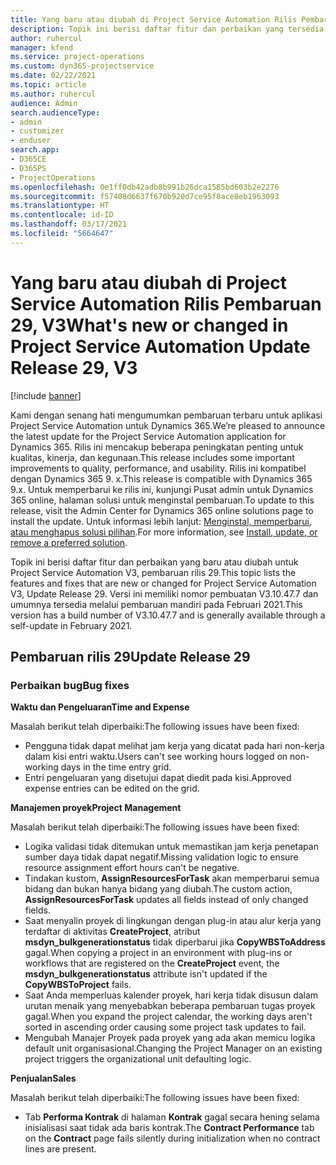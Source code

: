 ```yaml
---
title: Yang baru atau diubah di Project Service Automation Rilis Pembaruan 29, V3
description: Topik ini berisi daftar fitur dan perbaikan yang tersedia di Project Service Automation V3, pembaruan rilis 29, V3.
author: ruhercul
manager: kfend
ms.service: project-operations
ms.custom: dyn365-projectservice
ms.date: 02/22/2021
ms.topic: article
ms.author: ruhercul
audience: Admin
search.audienceType:
- admin
- customizer
- enduser
search.app:
- D365CE
- D365PS
- ProjectOperations
ms.openlocfilehash: 0e1ff0db42adb8b991b26dca1585bd603b2e2276
ms.sourcegitcommit: f57408d6637f670b920d7ce95f8ace8eb1963093
ms.translationtype: HT
ms.contentlocale: id-ID
ms.lasthandoff: 03/17/2021
ms.locfileid: "5664647"
---
```

# <a name="whats-new-or-changed-in-project-service-automation-update-release-29-v3"></a><span data-ttu-id="215ec-103">Yang baru atau diubah di Project Service Automation Rilis Pembaruan 29, V3</span><span class="sxs-lookup"><span data-stu-id="215ec-103">What's new or changed in Project Service Automation Update Release 29, V3</span></span>

[!include [banner](../includes/psa-now-project-operations.md)]

<span data-ttu-id="215ec-104">Kami dengan senang hati mengumumkan pembaruan terbaru untuk aplikasi Project Service Automation untuk Dynamics 365.</span><span class="sxs-lookup"><span data-stu-id="215ec-104">We’re pleased to announce the latest update for the Project Service Automation application for Dynamics 365.</span></span> <span data-ttu-id="215ec-105">Rilis ini mencakup beberapa peningkatan penting untuk kualitas, kinerja, dan kegunaan.</span><span class="sxs-lookup"><span data-stu-id="215ec-105">This release includes some important improvements to quality, performance, and usability.</span></span> <span data-ttu-id="215ec-106">Rilis ini kompatibel dengan Dynamics 365 9. x.</span><span class="sxs-lookup"><span data-stu-id="215ec-106">This release is compatible with Dynamics 365 9.x.</span></span> <span data-ttu-id="215ec-107">Untuk memperbarui ke rilis ini, kunjungi Pusat admin untuk Dynamics 365 online, halaman solusi untuk menginstal pembaruan.</span><span class="sxs-lookup"><span data-stu-id="215ec-107">To update to this release, visit the Admin Center for Dynamics 365 online solutions page to install the update.</span></span> <span data-ttu-id="215ec-108">Untuk informasi lebih lanjut: [Menginstal, memperbarui, atau menghapus solusi pilihan](https://docs.microsoft.com/power-platform/admin/install-remove-preferred-solution).</span><span class="sxs-lookup"><span data-stu-id="215ec-108">For more information, see [Install, update, or remove a preferred solution](https://docs.microsoft.com/power-platform/admin/install-remove-preferred-solution).</span></span>

<span data-ttu-id="215ec-109">Topik ini berisi daftar fitur dan perbaikan yang baru atau diubah untuk Project Service Automation V3, pembaruan rilis 29.</span><span class="sxs-lookup"><span data-stu-id="215ec-109">This topic lists the features and fixes that are new or changed for Project Service Automation V3, Update Release 29.</span></span> <span data-ttu-id="215ec-110">Versi ini memiliki nomor pembuatan V3.10.47.7 dan umumnya tersedia melalui pembaruan mandiri pada Februari 2021.</span><span class="sxs-lookup"><span data-stu-id="215ec-110">This version has a build number of V3.10.47.7 and is generally available through a self-update in February 2021.</span></span>

## <a name="update-release-29"></a><span data-ttu-id="215ec-111">Pembaruan rilis 29</span><span class="sxs-lookup"><span data-stu-id="215ec-111">Update Release 29</span></span>

### <a name="bug-fixes"></a><span data-ttu-id="215ec-112">Perbaikan bug</span><span class="sxs-lookup"><span data-stu-id="215ec-112">Bug fixes</span></span>

<span data-ttu-id="215ec-113">**Waktu dan Pengeluaran**</span><span class="sxs-lookup"><span data-stu-id="215ec-113">**Time and Expense**</span></span>

<span data-ttu-id="215ec-114">Masalah berikut telah diperbaiki:</span><span class="sxs-lookup"><span data-stu-id="215ec-114">The following issues have been fixed:</span></span>

- <span data-ttu-id="215ec-115">Pengguna tidak dapat melihat jam kerja yang dicatat pada hari non-kerja dalam kisi entri waktu.</span><span class="sxs-lookup"><span data-stu-id="215ec-115">Users can't see working hours logged on non-working days in the time entry grid.</span></span>
- <span data-ttu-id="215ec-116">Entri pengeluaran yang disetujui dapat diedit pada kisi.</span><span class="sxs-lookup"><span data-stu-id="215ec-116">Approved expense entries can be edited on the grid.</span></span>

<span data-ttu-id="215ec-117">**Manajemen proyek**</span><span class="sxs-lookup"><span data-stu-id="215ec-117">**Project Management**</span></span>

<span data-ttu-id="215ec-118">Masalah berikut telah diperbaiki:</span><span class="sxs-lookup"><span data-stu-id="215ec-118">The following issues have been fixed:</span></span>

- <span data-ttu-id="215ec-119">Logika validasi tidak ditemukan untuk memastikan jam kerja penetapan sumber daya tidak dapat negatif.</span><span class="sxs-lookup"><span data-stu-id="215ec-119">Missing validation logic to ensure resource assignment effort hours can't be negative.</span></span>
- <span data-ttu-id="215ec-120">Tindakan kustom, **AssignResourcesForTask** akan memperbarui semua bidang dan bukan hanya bidang yang diubah.</span><span class="sxs-lookup"><span data-stu-id="215ec-120">The custom action, **AssignResourcesForTask** updates all fields instead of only changed fields.</span></span>
- <span data-ttu-id="215ec-121">Saat menyalin proyek di lingkungan dengan plug-in atau alur kerja yang terdaftar di aktivitas **CreateProject**, atribut **msdyn_bulkgenerationstatus** tidak diperbarui jika **CopyWBSToAddress** gagal.</span><span class="sxs-lookup"><span data-stu-id="215ec-121">When copying a project in an environment with plug-ins or workflows that are registered on the **CreateProject** event, the **msdyn_bulkgenerationstatus** attribute isn't updated if the **CopyWBSToProject** fails.</span></span>
- <span data-ttu-id="215ec-122">Saat Anda memperluas kalender proyek, hari kerja tidak disusun dalam urutan menaik yang menyebabkan beberapa pembaruan tugas proyek gagal.</span><span class="sxs-lookup"><span data-stu-id="215ec-122">When you expand the project calendar, the working days aren't sorted in ascending order causing some project task updates to fail.</span></span>
- <span data-ttu-id="215ec-123">Mengubah Manajer Proyek pada proyek yang ada akan memicu logika default unit organisasional.</span><span class="sxs-lookup"><span data-stu-id="215ec-123">Changing the Project Manager on an existing project triggers the organizational unit defaulting logic.</span></span>

<span data-ttu-id="215ec-124">**Penjualan**</span><span class="sxs-lookup"><span data-stu-id="215ec-124">**Sales**</span></span>

<span data-ttu-id="215ec-125">Masalah berikut telah diperbaiki:</span><span class="sxs-lookup"><span data-stu-id="215ec-125">The following issues have been fixed:</span></span>

- <span data-ttu-id="215ec-126">Tab **Performa Kontrak** di halaman **Kontrak** gagal secara hening selama inisialisasi saat tidak ada baris kontrak.</span><span class="sxs-lookup"><span data-stu-id="215ec-126">The **Contract Performance** tab on the **Contract** page fails silently during initialization when no contract lines are present.</span></span>
